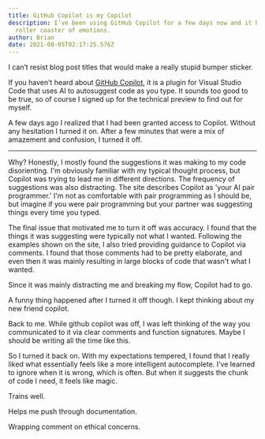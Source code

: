 ```yaml
---
title: GitHub Copilot is my Copilot
description: I’ve been using GitHub Copilot for a few days now and it has been a
  roller coaster of emotions.
author: Brian
date: 2021-08-05T02:17:25.576Z
---
```

I can’t resist blog post titles that would make a really stupid bumper sticker.

If you haven’t heard about [GitHub Copilot](https://copilot.github.com/), it is a plugin for Visual Studio Code that uses AI to autosuggest code as you type. It sounds too good to be true, so of course I signed up for the technical preview to find out for myself.

A few days ago  I realized that I had been granted access to Copilot. Without any hesitation I turned it on. After a few minutes that were a mix of amazement and confusion, I turned it off.

---

Why? Honestly, I mostly found the suggestions it was making to my code disorienting. I'm obviously familiar with my typical thought process, but Copilot was trying to lead me in different directions. The frequency of suggestions was also distracting. The site describes Copilot as 'your AI pair programmer.' I'm not as comfortable with pair programming as I should be, but imagine if you were pair programming but your partner was suggesting things every time you typed. 

The final issue that motivated me to turn it off was accuracy. I found that the things it was suggesting were typically not what I wanted. Following the examples shown on the site, I also tried providing guidance to Copilot via comments. I found that those comments had to be pretty elaborate, and even then it was mainly resulting in large blocks of code that wasn't what I wanted.

Since it was mainly distracting me and breaking my flow, Copilot had to go.

A funny thing happened after I turned it off though. I kept thinking about my new friend copilot.

Back to me. While github copilot was off, I was left thinking of the way you communicated to it via clear comments and function signatures. Maybe I should be writing all the time like this.

So I turned it back on. With my expectations tempered, I found that I really liked what essentially feels like a more intelligent autocomplete. I’ve learned to ignore when it is wrong, which is often. But when it suggests the chunk of code I need, it feels like magic.

Trains well.

Helps me push through documentation.

Wrapping comment on ethical concerns.
